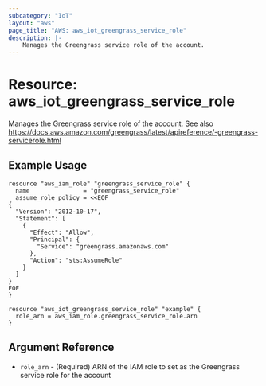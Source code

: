 ```yaml
---
subcategory: "IoT"
layout: "aws"
page_title: "AWS: aws_iot_greengrass_service_role"
description: |-
    Manages the Greengrass service role of the account.
---
```


# Resource: aws_iot_greengrass_service_role

Manages the Greengrass service role of the account. See also https://docs.aws.amazon.com/greengrass/latest/apireference/-greengrass-servicerole.html

## Example Usage

```hcl
resource "aws_iam_role" "greengrass_service_role" {
  name               = "greengrass_service_role"
  assume_role_policy = <<EOF
{
  "Version": "2012-10-17",
  "Statement": [
    {
	  "Effect": "Allow",
	  "Principal": {
        "Service": "greengrass.amazonaws.com"
	  },
	  "Action": "sts:AssumeRole"
	}
  ]
}
EOF
}

resource "aws_iot_greengrass_service_role" "example" {
  role_arn = aws_iam_role.greengrass_service_role.arn
}
```


## Argument Reference

* `role_arn` - (Required)  ARN of the IAM role to set as the Greengrass service role for the account 


